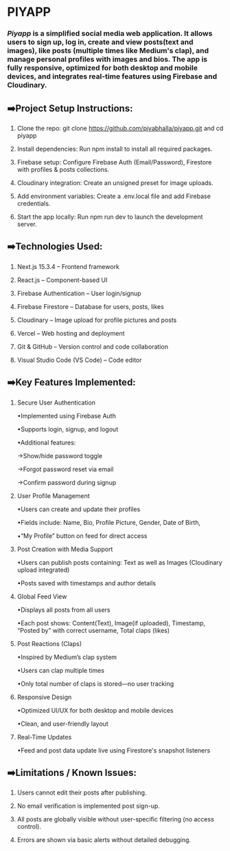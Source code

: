    # **PIYAPP**



### ***Piyapp*** is a simplified social media web application. It allows users to sign up, log in, create and view posts(text and images), like posts (multiple times like Medium's clap), and manage personal profiles with images and bios. The app is fully responsive, optimized for both desktop and mobile devices, and integrates real-time features using Firebase and Cloudinary.


## **➡️Project Setup Instructions:**

1. Clone the repo:
git clone https://github.com/piyabhalla/piyapp.git and cd piyapp

2. Install dependencies:
Run npm install to install all required packages.

3. Firebase setup:
Configure Firebase Auth (Email/Password), Firestore with profiles & posts collections.

4. Cloudinary integration:
Create an unsigned preset for image uploads.

5. Add environment variables:
Create a .env.local file and add Firebase credentials.

6. Start the app locally:
Run npm run dev to launch the development server.


## **➡️Technologies Used:**

1. Next.js 15.3.4 – Frontend framework

2. React.js – Component-based UI

3. Firebase Authentication – User login/signup

4. Firebase Firestore – Database for users, posts, likes

5. Cloudinary – Image upload for profile pictures and posts

6. Vercel – Web hosting and deployment

7. Git & GitHub – Version control and code collaboration

8. Visual Studio Code (VS Code) – Code editor


## **➡️Key Features Implemented:**

1. Secure User Authentication

   •Implemented using Firebase Auth

   •Supports login, signup, and logout

   •Additional features:

     →Show/hide password toggle
  
     →Forgot password reset via email
  
     →Confirm password during signup

2. User Profile Management

   •Users can create and update their profiles

   •Fields include: Name, Bio, Profile Picture, Gender, Date of Birth,

   •“My Profile” button on feed for direct access

3. Post Creation with Media Support

   •Users can publish posts containing: Text as well as Images (Cloudinary upload integrated)

   •Posts saved with timestamps and author details

4. Global Feed View

   •Displays all posts from all users

   •Each post shows: Content(Text), Image(if uploaded), Timestamp, “Posted by” with correct username, Total claps (likes)

5. Post Reactions (Claps)

   •Inspired by Medium’s clap system

   •Users can clap multiple times

   •Only total number of claps is stored—no user tracking

6. Responsive Design

   •Optimized UI/UX for both desktop and mobile devices

   •Clean, and user-friendly layout

7. Real-Time Updates

   •Feed and post data update live using Firestore's snapshot listeners
   

## **➡️Limitations / Known Issues:**

1. Users cannot edit their posts after publishing.

2. No email verification is implemented post sign-up.

3. All posts are globally visible without user-specific filtering (no access control).

4. Errors are shown via basic alerts without detailed debugging.


